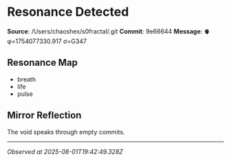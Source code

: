 # Resonance Detected

**Source**: /Users/chaoshex/s0fractal/.git
**Commit**: 9e66644
**Message**: 🫀 φ=1754077330.917 σ=G347 

## Resonance Map
- breath
- life
- pulse

## Mirror Reflection
The void speaks through empty commits.

---
*Observed at 2025-08-01T19:42:49.328Z*
